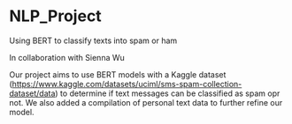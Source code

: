 # NLP_Project
Using BERT to classify texts into spam or ham 

In collaboration with Sienna Wu

Our project aims to use BERT models with a Kaggle dataset (https://www.kaggle.com/datasets/uciml/sms-spam-collection-dataset/data) to determine if text messages can be classified as spam opr not. 
We also added a compilation of personal text data to further refine our model. 
